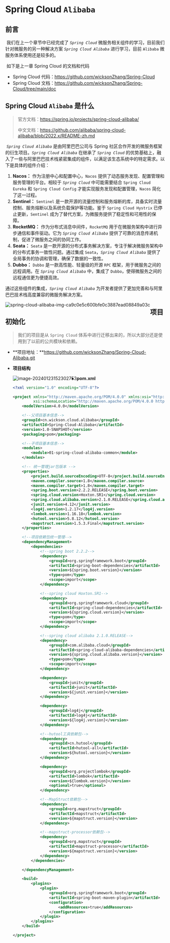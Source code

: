 # Spring Cloud `Alibaba`

## 前言

​		我们在上一个章节中已经完成了 *`Spring Cloud`* 微服务相关组件的学习，目前我们针对微服务的另一种解决方案 *`Spring Cloud Alibaba`* 进行学习，目前 `Alibaba` 微服务体系使用还是较多的。

​		如下是上一章 Spring Cloud 的文档和代码

* Spring Cloud 代码：https://github.com/wicksonZhang/Spring-Cloud
* Spring Cloud 文档：https://github.com/wicksonZhang/Spring-Cloud/tree/main/doc



## Spring Cloud `Alibaba` 是什么

> 官方文档：https://spring.io/projects/spring-cloud-alibaba/
>
> 中文文档：https://github.com/alibaba/spring-cloud-alibaba/blob/2022.x/README-zh.md

​		*`Spring Cloud Alibaba`* 是由阿里巴巴公司与 Spring 社区合作开发的微服务框架的衍生项目。*`Spring Cloud Alibaba`* 在继承了 *`Spring Cloud`* 的优势基础上，融入了一些与阿里巴巴技术栈紧密集成的组件，以满足该生态系统中的特定需求。以下是具体的组件介绍：

1. **Nacos：** 作为注册中心和配置中心，`Nacos` 提供了动态服务发现、配置管理和服务管理的平台。相较于 *`Spring Cloud`* 中可能需要结合 `Spring Cloud Eureka` 和 `Spring Cloud Config` 才能实现服务发现和配置管理，`Nacos` 简化了这一过程。
2. **Sentinel：** `Sentinel` 是一款开源的流量控制和服务熔断的库，具备实时流量控制、服务熔断以及系统负载保护等功能。鉴于 `Spring Cloud Hystrix` 已停止更新，`Sentinel` 成为了替代方案，为微服务提供了稳定性和可用性的保障。
3. **RocketMQ：** 作为分布式消息中间件，`RocketMQ` 用于在微服务架构中进行异步通信和事件驱动。它为 *`Spring Cloud Alibaba`* 提供了可靠的消息传递机制，促进了微服务之间的协同工作。
4. **Seata：** `Seata` 是一款开源的分布式事务解决方案，专注于解决微服务架构中的分布式事务一致性问题。通过集成 `Seata`，*`Spring Cloud Alibaba`* 提供了全局事务的协调和管理，确保了数据的一致性。
5. **Dubbo：** `Dubbo` 是一款高性能、轻量级的开源 `RPC` 框架，用于微服务之间的远程调用。在 *`Spring Cloud Alibaba`* 中，集成了 `Dubbo`，使得微服务之间的远程通信更为便捷高效。

通过这些组件的集成，*`Spring Cloud Alibaba`* 为开发者提供了更加完善和与阿里巴巴技术栈高度兼容的微服务解决方案。

<img src="https://cdn.jsdelivr.net/gh/wicksonZhang/static-source-cdn/images/202401221738441.png" alt="spring-cloud-alibaba-img-ca9c0e5c600bfe0c3887ead08849a03c" style="zoom:100%;float:left" />



## 项目初始化

> 我们的项目是从 `Spring Cloud` 体系中进行迁移出来的，所以大部分还是使用到了以前的公共模块和依赖。

* **项目地址：**https://github.com/wicksonZhang/Spring-Cloud-Alibaba.git

* **项目结构**

  <img src="https://cdn.jsdelivr.net/gh/wicksonZhang/static-source-cdn/images/202401231523789.png" alt="image-20240123152302753" style="zoom:100%;float:left" />

* **pom.xml**

  ```xml
  <?xml version="1.0" encoding="UTF-8"?>
  
  <project xmlns="http://maven.apache.org/POM/4.0.0" xmlns:xsi="http://www.w3.org/2001/XMLSchema-instance"
           xsi:schemaLocation="http://maven.apache.org/POM/4.0.0 http://maven.apache.org/xsd/maven-4.0.0.xsd">
      <modelVersion>4.0.0</modelVersion>
  
      <!--父项目基本信息-->
      <groupId>cn.wickson.cloud.alibaba</groupId>
      <artifactId>Spring-Cloud-Alibaba</artifactId>
      <version>1.0-SNAPSHOT</version>
      <packaging>pom</packaging>
  
      <!--子项目基本信息-->
      <modules>
          <module>01-spring-cloud-alibaba-common</module>
      </modules>
  
      <!-- 统一管理jar包版本 -->
      <properties>
          <project.build.sourceEncoding>UTF-8</project.build.sourceEncoding>
          <maven.compiler.source>1.8</maven.compiler.source>
          <maven.compiler.target>1.8</maven.compiler.target>
          <spring.boot.version>2.2.2.RELEASE</spring.boot.version>
          <spring.cloud.version>Hoxton.SR1</spring.cloud.version>
          <spring.cloud.alibaba.version>2.1.0.RELEASE</spring.cloud.alibaba.version>
          <junit.version>4.12</junit.version>
          <log4j.version>1.2.17</log4j.version>
          <lombok.version>1.16.18</lombok.version>
          <hutool.version>5.8.12</hutool.version>
          <mapstruct.version>1.5.3.Final</mapstruct.version>
      </properties>
  
      <!--项目依赖包统一管理-->
      <dependencyManagement>
          <dependencies>
              <!--spring boot 2.2.2-->
              <dependency>
                  <groupId>org.springframework.boot</groupId>
                  <artifactId>spring-boot-dependencies</artifactId>
                  <version>${spring.boot.version}</version>
                  <type>pom</type>
                  <scope>import</scope>
              </dependency>
  
              <!--spring cloud Hoxton.SR1-->
              <dependency>
                  <groupId>org.springframework.cloud</groupId>
                  <artifactId>spring-cloud-dependencies</artifactId>
                  <version>${spring.cloud.version}</version>
                  <type>pom</type>
                  <scope>import</scope>
              </dependency>
  
              <!--spring cloud alibaba 2.1.0.RELEASE-->
              <dependency>
                  <groupId>com.alibaba.cloud</groupId>
                  <artifactId>spring-cloud-alibaba-dependencies</artifactId>
                  <version>${spring.cloud.alibaba.version}</version>
                  <type>pom</type>
                  <scope>import</scope>
              </dependency>
  
              <dependency>
                  <groupId>junit</groupId>
                  <artifactId>junit</artifactId>
                  <version>${junit.version}</version>
              </dependency>
  
              <dependency>
                  <groupId>log4j</groupId>
                  <artifactId>log4j</artifactId>
                  <version>${log4j.version}</version>
              </dependency>
  
              <!--hutool工具依赖包-->
              <dependency>
                  <groupId>cn.hutool</groupId>
                  <artifactId>hutool-all</artifactId>
                  <version>${hutool.version}</version>
              </dependency>
  
              <dependency>
                  <groupId>org.projectlombok</groupId>
                  <artifactId>lombok</artifactId>
                  <version>${lombok.version}</version>
                  <optional>true</optional>
              </dependency>
  
              <!--MapStruct依赖包-->
              <dependency>
                  <groupId>org.mapstruct</groupId>
                  <artifactId>mapstruct</artifactId>
                  <version>${mapstruct.version}</version>
              </dependency>
  
              <!--mapstruct-processor依赖包-->
              <dependency>
                  <groupId>org.mapstruct</groupId>
                  <artifactId>mapstruct-processor</artifactId>
                  <version>${mapstruct.version}</version>
              </dependency>
          </dependencies>
  
      </dependencyManagement>
  
      <build>
          <plugins>
              <plugin>
                  <groupId>org.springframework.boot</groupId>
                  <artifactId>spring-boot-maven-plugin</artifactId>
                  <configuration>
                      <addResources>true</addResources>
                  </configuration>
              </plugin>
          </plugins>
      </build>
  
  </project>
  
  ```

  